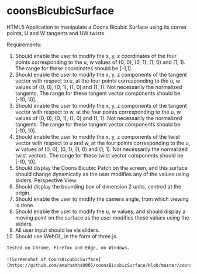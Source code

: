 # coonsBicubicSurface
HTML5 Application to manipulate a Coons Bicubic Surface using its corner points, U and W tangents and UW twists.

Requirements:
   1. Should enable the user to modify the x, y, z coordinates of the four points
       corresponding to the u, w values of (0, 0), (0, 1), (1, 0) and (1, 1).
       The range for these coordinates should be [-1,1].
   2. Should enable the user to modify the x, y, z components of the tangent 
       vector with respect to u, at the four points corresponding to the 
       u, w values of (0, 0), (0, 1), (1, 0) and (1, 1). 
       Not necessarily the normalized tangents. The range for these tangent vector 
       components should be [-10, 10].
   3. Should enable the user to modify the x, y, z components of the tangent 
       vector with respect to w, at the four points corresponding to the 
       u, w values of (0, 0), (0, 1), (1, 0) and (1, 1). 
       Not necessarily the normalized tangents. The range for these tangent vector 
       components should be [-10, 10].
   4. Should enable the user to modify the x, y, z components of the twist 
       vector with respect to u and w, at the four points corresponding to the 
       u, w values of (0, 0), (0, 1), (1, 0) and (1, 1). 
       Not necessarily the normalized twist vectors. The range for these twist vector 
       components should be [-10, 10].
   5. Should display the Coons Bicubic Patch on the screen, and this surface should 
      change dynamically as the user modifies any of the values using sliders. 
      Perspective View.
   6. Should display the bounding box of dimension 2 units, centred at the origin.
   7. Should enable the user to modify the camera angle, from which viewing is done.
   8. Should enable the user to modify the u, w values, and should display a moving point
      on the surface as the user modifies these values using the sliders.
   9. All user input should be via sliders.
   10. Should use WebGL, in the form of three.js. 

    Tested on Chrome, Firefox and Edge, on Windows.
    
    ![Screenshot of CoonsBicubicSurface](https://github.com/amarnaths0005/coonsBicubicSurface/blob/master/coons.png)
